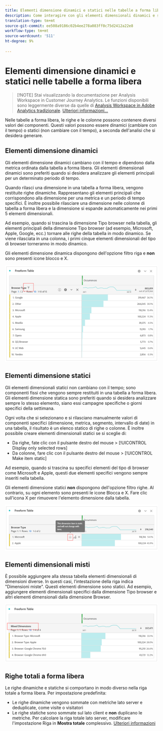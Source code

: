 ```yaml
---
title: Elementi dimensione dinamici e statici nelle tabelle a forma libera
description: Come interagire con gli elementi dimensionali dinamici e statici nelle tabelle.
translation-type: tm+mt
source-git-commit: ee508a9186c02b4ee278a083ff0c75d2412a22e8
workflow-type: tm+mt
source-wordcount: '511'
ht-degree: 9%

---
```



# Elementi dimensione dinamici e statici nelle tabelle a forma libera

>[!NOTE] Stai visualizzando la documentazione per Analysis Workspace in Customer Journey Analytics. Le funzioni disponibili sono leggermente diverse da quelle di [Analysis Workspace in Adobe Analytics tradizionale](https://docs.adobe.com/content/help/it-IT/analytics/analyze/analysis-workspace/home.html). [Ulteriori informazioni...](/help/getting-started/cja-aa.md)

Nelle tabelle a forma libera, le righe e le colonne possono contenere diversi valori dei componenti. Questi valori possono essere dinamici (cambiare con il tempo) o statici (non cambiare con il tempo), a seconda dell&#39;analisi che si desidera generare.

## Elementi dimensione dinamici

Gli elementi dimensione dinamici cambiano con il tempo e dipendono dalla metrica ordinata dalla tabella a forma libera. Gli elementi dimensionali dinamici sono preferiti quando si desidera analizzare gli elementi principali per un determinato periodo di tempo.

Quando rilasci una dimensione in una tabella a forma libera, vengono restituite righe dinamiche. Rappresentano gli elementi principali che corrispondono alla dimensione per una metrica e un periodo di tempo specifici. È inoltre possibile rilasciare una dimensione nelle colonne di tabella a forma libera e la dimensione si espande automaticamente nei primi 5 elementi dimensionali.

Ad esempio, quando si trascina la dimensione Tipo browser nella tabella, gli elementi principali della dimensione Tipo browser (ad esempio, Microsoft, Apple, Google, ecc.) tornare alle righe della tabella in modo dinamico. Se viene rilasciata in una colonna, i primi cinque elementi dimensionali del tipo di browser torneranno in modo dinamico.

Gli elementi dimensione dinamica dispongono dell&#39;opzione filtro riga e **non** sono presenti icone blocco e X.

![](assets/dynamic-items.png)

## Elementi dimensione statici

Gli elementi dimensionali statici non cambiano con il tempo; sono componenti fissi che vengono sempre restituiti in una tabella a forma libera. Gli elementi dimensione statica sono preferiti quando si desidera analizzare sempre lo stesso elemento, siano essi campagne specifiche o giorni specifici della settimana.

Ogni volta che si selezionano e si rilasciano manualmente valori di componenti specifici (dimensione, metrica, segmento, intervallo di date) in una tabella, il risultato è un elenco statico di righe o colonne. È inoltre possibile creare elementi dimensionali statici se si sceglie di:

* Da righe, fate clic con il pulsante destro del mouse > [!UICONTROL Display only selected rows]
* Da colonne, fare clic con il pulsante destro del mouse > [!UICONTROL Make item static]

Ad esempio, quando si trascina su specifici elementi del tipo di browser come Microsoft e Apple, questi due elementi specifici vengono sempre inseriti nella tabella.

Gli elementi dimensione statici **non** dispongono dell&#39;opzione filtro righe. Al contrario, su ogni elemento sono presenti le icone Blocca e X. Fare clic sull&#39;icona X per rimuovere l&#39;elemento dimensione dalla tabella.

![](assets/static-items.png)

## Elementi dimensionali misti

È possibile aggiungere alla stessa tabella elementi dimensionali di dimensioni diverse. In questi casi, l’intestazione della riga indica &quot;Dimensioni miste&quot;. Questi elementi dimensione sono statici. Ad esempio, aggiungere elementi dimensionali specifici dalla dimensione Tipo browser e altri elementi dimensionali dalla dimensione Browser.

![](assets/mixed-dimensions.png)

## Righe totali a forma libera

Le righe dinamiche e statiche si comportano in modo diverso nella riga totale a forma libera. Per impostazione predefinita:

* Le righe dinamiche vengono sommate con metriche lato server e deduplicate, come visite o visitatori
* Le righe statiche sono sommate sul lato client e **non** duplicano le metriche. Per calcolare la riga totale lato server, modificare l&#39;impostazione Riga in **Mostra totale** complessivo. [Ulteriori informazioni](https://docs.adobe.com/content/help/it-IT/analytics/analyze/analysis-workspace/build-workspace-project/workspace-totals.html)

